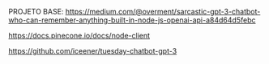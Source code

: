 PROJETO BASE: https://medium.com/@overment/sarcastic-gpt-3-chatbot-who-can-remember-anything-built-in-node-js-openai-api-a84d64d5febc

https://docs.pinecone.io/docs/node-client

https://github.com/iceener/tuesday-chatbot-gpt-3
